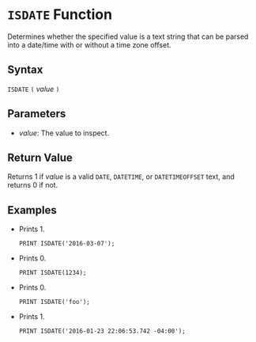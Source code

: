 # `ISDATE` Function

Determines whether the specified value is a text string that can be parsed into a date/time with or without a time zone offset.

## Syntax

`ISDATE` `(` *value* `)`

## Parameters

- *value*: The value to inspect.

## Return Value

Returns 1 if *value* is a valid `DATE`, `DATETIME`, or `DATETIMEOFFSET` text, and returns 0 if not.

## Examples

- Prints 1.

    ```
    PRINT ISDATE('2016-03-07');
    ```

- Prints 0.

    ```
    PRINT ISDATE(1234);
    ```

- Prints 0.

    ```
    PRINT ISDATE('foo');
    ```

- Prints 1.

    ```
    PRINT ISDATE('2016-01-23 22:06:53.742 -04:00');
    ```

